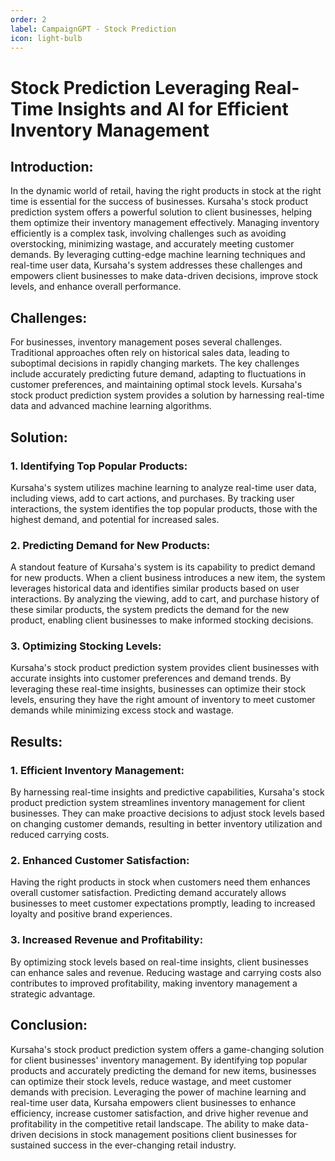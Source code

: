 ```yaml
---
order: 2
label: CampaignGPT - Stock Prediction
icon: light-bulb
---
```


# Stock Prediction Leveraging Real-Time Insights and AI for Efficient Inventory Management

## Introduction:

In the dynamic world of retail, having the right products in stock at the right time is essential for the success of businesses. Kursaha's stock product prediction system offers a powerful solution to client businesses, helping them optimize their inventory management effectively. Managing inventory efficiently is a complex task, involving challenges such as avoiding overstocking, minimizing wastage, and accurately meeting customer demands. By leveraging cutting-edge machine learning techniques and real-time user data, Kursaha's system addresses these challenges and empowers client businesses to make data-driven decisions, improve stock levels, and enhance overall performance.

## Challenges:

For businesses, inventory management poses several challenges. Traditional approaches often rely on historical sales data, leading to suboptimal decisions in rapidly changing markets. The key challenges include accurately predicting future demand, adapting to fluctuations in customer preferences, and maintaining optimal stock levels. Kursaha's stock product prediction system provides a solution by harnessing real-time data and advanced machine learning algorithms.

## Solution:

### 1. Identifying Top Popular Products:

Kursaha's system utilizes machine learning to analyze real-time user data, including views, add to cart actions, and purchases. By tracking user interactions, the system identifies the top popular products, those with the highest demand, and potential for increased sales.

### 2. Predicting Demand for New Products:

A standout feature of Kursaha's system is its capability to predict demand for new products. When a client business introduces a new item, the system leverages historical data and identifies similar products based on user interactions. By analyzing the viewing, add to cart, and purchase history of these similar products, the system predicts the demand for the new product, enabling client businesses to make informed stocking decisions.

### 3. Optimizing Stocking Levels:

Kursaha's stock product prediction system provides client businesses with accurate insights into customer preferences and demand trends. By leveraging these real-time insights, businesses can optimize their stock levels, ensuring they have the right amount of inventory to meet customer demands while minimizing excess stock and wastage.

## Results:

### 1. Efficient Inventory Management:

By harnessing real-time insights and predictive capabilities, Kursaha's stock product prediction system streamlines inventory management for client businesses. They can make proactive decisions to adjust stock levels based on changing customer demands, resulting in better inventory utilization and reduced carrying costs.

### 2. Enhanced Customer Satisfaction:

Having the right products in stock when customers need them enhances overall customer satisfaction. Predicting demand accurately allows businesses to meet customer expectations promptly, leading to increased loyalty and positive brand experiences.

### 3. Increased Revenue and Profitability:

By optimizing stock levels based on real-time insights, client businesses can enhance sales and revenue. Reducing wastage and carrying costs also contributes to improved profitability, making inventory management a strategic advantage.

## Conclusion:

Kursaha's stock product prediction system offers a game-changing solution for client businesses' inventory management. By identifying top popular products and accurately predicting the demand for new items, businesses can optimize their stock levels, reduce wastage, and meet customer demands with precision. Leveraging the power of machine learning and real-time user data, Kursaha empowers client businesses to enhance efficiency, increase customer satisfaction, and drive higher revenue and profitability in the competitive retail landscape. The ability to make data-driven decisions in stock management positions client businesses for sustained success in the ever-changing retail industry.
